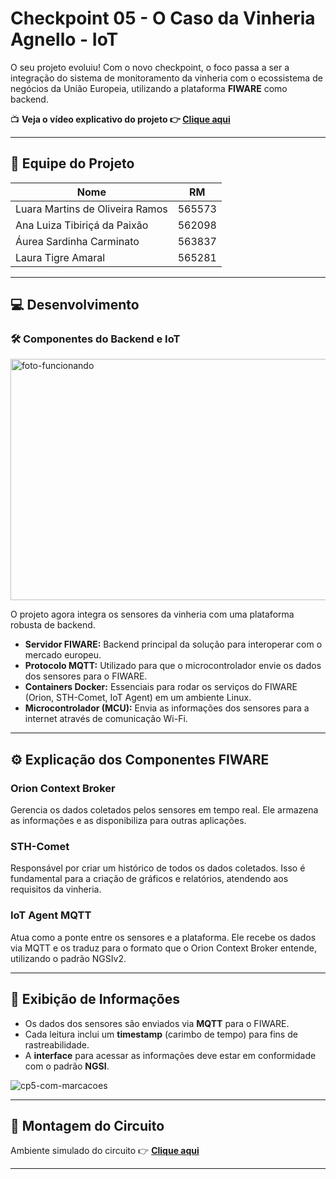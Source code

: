 # Checkpoint 05 - O Caso da Vinheria Agnello - IoT

O seu projeto evoluiu! Com o novo checkpoint, o foco passa a ser a integração do sistema de monitoramento da vinheria com o ecossistema de negócios da União Europeia, utilizando a plataforma **FIWARE** como backend.

📺 **Veja o vídeo explicativo do projeto 👉 [**Clique aqui**](https://youtu.be/G4d_9oMqOck)**

---

## 👥 Equipe do Projeto

| Nome | RM |
|---|---|
| Luara Martins de Oliveira Ramos | 565573 | rm565573@fiap.com.br |
| Ana Luiza Tibiriçá da Paixão | 562098 |
| Áurea Sardinha Carminato | 563837 | 
| Laura Tigre Amaral | 565281 | 

---

## 💻 Desenvolvimento

### 🛠️ Componentes do Backend e IoT

<img width="761" height="386" alt="foto-funcionando" src="https://github.com/user-attachments/assets/5bb7d7c9-b43b-4f0d-b13c-c0154178aeb7" />

O projeto agora integra os sensores da vinheria com uma plataforma robusta de backend.

- **Servidor FIWARE:** Backend principal da solução para interoperar com o mercado europeu.
- **Protocolo MQTT:** Utilizado para que o microcontrolador envie os dados dos sensores para o FIWARE.
- **Containers Docker:** Essenciais para rodar os serviços do FIWARE (Orion, STH-Comet, IoT Agent) em um ambiente Linux.
- **Microcontrolador (MCU):** Envia as informações dos sensores para a internet através de comunicação Wi-Fi.

---

## ⚙️ Explicação dos Componentes FIWARE


### Orion Context Broker
Gerencia os dados coletados pelos sensores em tempo real. Ele armazena as informações e as disponibiliza para outras aplicações.

### STH-Comet
Responsável por criar um histórico de todos os dados coletados. Isso é fundamental para a criação de gráficos e relatórios, atendendo aos requisitos da vinheria.

### IoT Agent MQTT
Atua como a ponte entre os sensores e a plataforma. Ele recebe os dados via MQTT e os traduz para o formato que o Orion Context Broker entende, utilizando o padrão NGSIv2.

---

## 🔁 Exibição de Informações

- Os dados dos sensores são enviados via **MQTT** para o FIWARE.
- Cada leitura inclui um **timestamp** (carimbo de tempo) para fins de rastreabilidade.
- A **interface** para acessar as informações deve estar em conformidade com o padrão **NGSI**.


![cp5-com-marcacoes](https://github.com/user-attachments/assets/f4a4a1f3-e8d8-447d-89ee-fbca1bc984a2)


---

## 🧪 Montagem do Circuito

Ambiente simulado do circuito 👉 [**Clique aqui**](https://wokwi.com/projects/443101891666438145)

---






